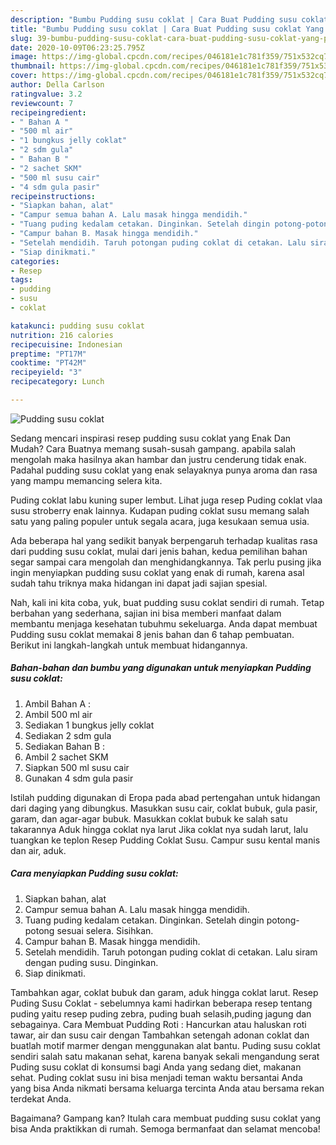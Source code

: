 ```yaml
---
description: "Bumbu Pudding susu coklat | Cara Buat Pudding susu coklat Yang Paling Enak"
title: "Bumbu Pudding susu coklat | Cara Buat Pudding susu coklat Yang Paling Enak"
slug: 39-bumbu-pudding-susu-coklat-cara-buat-pudding-susu-coklat-yang-paling-enak
date: 2020-10-09T06:23:25.795Z
image: https://img-global.cpcdn.com/recipes/046181e1c781f359/751x532cq70/pudding-susu-coklat-foto-resep-utama.jpg
thumbnail: https://img-global.cpcdn.com/recipes/046181e1c781f359/751x532cq70/pudding-susu-coklat-foto-resep-utama.jpg
cover: https://img-global.cpcdn.com/recipes/046181e1c781f359/751x532cq70/pudding-susu-coklat-foto-resep-utama.jpg
author: Della Carlson
ratingvalue: 3.2
reviewcount: 7
recipeingredient:
- " Bahan A "
- "500 ml air"
- "1 bungkus jelly coklat"
- "2 sdm gula"
- " Bahan B "
- "2 sachet SKM"
- "500 ml susu cair"
- "4 sdm gula pasir"
recipeinstructions:
- "Siapkan bahan, alat"
- "Campur semua bahan A. Lalu masak hingga mendidih."
- "Tuang puding kedalam cetakan. Dinginkan. Setelah dingin potong-potong sesuai selera. Sisihkan."
- "Campur bahan B. Masak hingga mendidih."
- "Setelah mendidih. Taruh potongan puding coklat di cetakan. Lalu siram dengan puding susu. Dinginkan."
- "Siap dinikmati."
categories:
- Resep
tags:
- pudding
- susu
- coklat

katakunci: pudding susu coklat 
nutrition: 216 calories
recipecuisine: Indonesian
preptime: "PT17M"
cooktime: "PT42M"
recipeyield: "3"
recipecategory: Lunch

---
```



![Pudding susu coklat](https://img-global.cpcdn.com/recipes/046181e1c781f359/751x532cq70/pudding-susu-coklat-foto-resep-utama.jpg)

Sedang mencari inspirasi resep pudding susu coklat yang Enak Dan Mudah? Cara Buatnya memang susah-susah gampang. apabila salah mengolah maka hasilnya akan hambar dan justru cenderung tidak enak. Padahal pudding susu coklat yang enak selayaknya punya aroma dan rasa yang mampu memancing selera kita.

Puding coklat labu kuning super lembut. Lihat juga resep Puding coklat vlaa susu stroberry enak lainnya. Kudapan puding coklat susu memang salah satu yang paling populer untuk segala acara, juga kesukaan semua usia.

Ada beberapa hal yang sedikit banyak berpengaruh terhadap kualitas rasa dari pudding susu coklat, mulai dari jenis bahan, kedua pemilihan bahan segar sampai cara mengolah dan menghidangkannya. Tak perlu pusing jika ingin menyiapkan pudding susu coklat yang enak di rumah, karena asal sudah tahu triknya maka hidangan ini dapat jadi sajian spesial.


Nah, kali ini kita coba, yuk, buat pudding susu coklat sendiri di rumah. Tetap berbahan yang sederhana, sajian ini bisa memberi manfaat dalam membantu menjaga kesehatan tubuhmu sekeluarga. Anda dapat membuat Pudding susu coklat memakai 8 jenis bahan dan 6 tahap pembuatan. Berikut ini langkah-langkah untuk membuat hidangannya.

<!--inarticleads1-->

##### Bahan-bahan dan bumbu yang digunakan untuk menyiapkan Pudding susu coklat:

1. Ambil  Bahan A :
1. Ambil 500 ml air
1. Sediakan 1 bungkus jelly coklat
1. Sediakan 2 sdm gula
1. Sediakan  Bahan B :
1. Ambil 2 sachet SKM
1. Siapkan 500 ml susu cair
1. Gunakan 4 sdm gula pasir


Istilah pudding digunakan di Eropa pada abad pertengahan untuk hidangan dari daging yang dibungkus. Masukkan susu cair, coklat bubuk, gula pasir, garam, dan agar-agar bubuk. Masukkan coklat bubuk ke salah satu takarannya Aduk hingga coklat nya larut Jika coklat nya sudah larut, lalu tuangkan ke teplon Resep Pudding Coklat Susu. Campur susu kental manis dan air, aduk. 

<!--inarticleads2-->

##### Cara menyiapkan Pudding susu coklat:

1. Siapkan bahan, alat
1. Campur semua bahan A. Lalu masak hingga mendidih.
1. Tuang puding kedalam cetakan. Dinginkan. Setelah dingin potong-potong sesuai selera. Sisihkan.
1. Campur bahan B. Masak hingga mendidih.
1. Setelah mendidih. Taruh potongan puding coklat di cetakan. Lalu siram dengan puding susu. Dinginkan.
1. Siap dinikmati.


Tambahkan agar, coklat bubuk dan garam, aduk hingga coklat larut. Resep Puding Susu Coklat - sebelumnya kami hadirkan beberapa resep tentang puding yaitu resep puding zebra, puding buah selasih,puding jagung dan sebagainya. Cara Membuat Pudding Roti : Hancurkan atau haluskan roti tawar, air dan susu cair dengan Tambahkan setengah adonan coklat dan buatlah motif marmer dengan menggunakan alat bantu. Puding susu coklat sendiri salah satu makanan sehat, karena banyak sekali mengandung serat Puding susu coklat di konsumsi bagi Anda yang sedang diet, makanan sehat. Puding coklat susu ini bisa menjadi teman waktu bersantai Anda yang bisa Anda nikmati bersama keluarga tercinta Anda atau bersama rekan terdekat Anda. 

Bagaimana? Gampang kan? Itulah cara membuat pudding susu coklat yang bisa Anda praktikkan di rumah. Semoga bermanfaat dan selamat mencoba!
